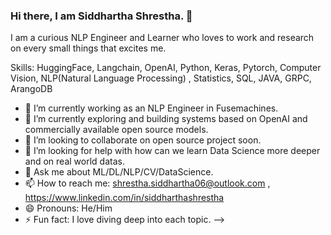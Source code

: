 ### Hi there, I am Siddhartha Shrestha. 👋

I am a curious NLP Engineer and Learner who loves to work and research on every small things that excites me.

Skills: HuggingFace, Langchain, OpenAI, Python, Keras,  Pytorch,  Computer Vision, NLP(Natural Language Processing) , Statistics, SQL, JAVA, GRPC, ArangoDB

- 🔭 I’m currently working as an NLP Engineer in Fusemachines.
- 🌱 I’m currently exploring and building systems based on OpenAI and commercially available open source models.
- 👯 I’m looking to collaborate on open source project soon.
- 🤔 I’m looking for help with how can we learn Data Science more deeper and on real world datas.
- 💬 Ask me about ML/DL/NLP/CV/DataScience.
- 📫 How to reach me: shrestha.siddhartha06@outlook.com , https://www.linkedin.com/in/siddharthashrestha
- 😄 Pronouns: He/Him
- ⚡ Fun fact: I love diving deep into each topic.
-->
